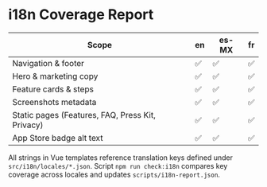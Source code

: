 # i18n Coverage Report

| Scope | en | es-MX | fr |
| ----- | -- | ----- | -- |
| Navigation & footer | ✅ | ✅ | ✅ |
| Hero & marketing copy | ✅ | ✅ | ✅ |
| Feature cards & steps | ✅ | ✅ | ✅ |
| Screenshots metadata | ✅ | ✅ | ✅ |
| Static pages (Features, FAQ, Press Kit, Privacy) | ✅ | ✅ | ✅ |
| App Store badge alt text | ✅ | ✅ | ✅ |

All strings in Vue templates reference translation keys defined under `src/i18n/locales/*.json`. Script `npm run check:i18n` compares key coverage across locales and updates `scripts/i18n-report.json`.
